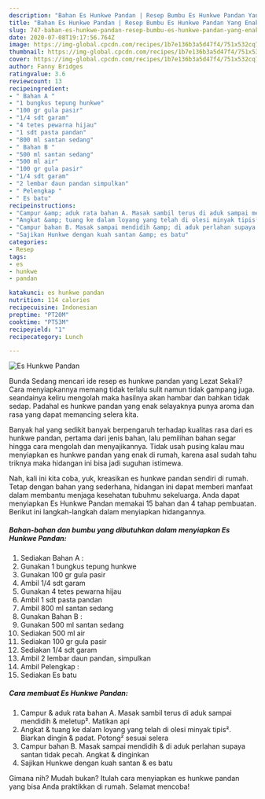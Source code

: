 ```yaml
---
description: "Bahan Es Hunkwe Pandan | Resep Bumbu Es Hunkwe Pandan Yang Enak Dan Lezat"
title: "Bahan Es Hunkwe Pandan | Resep Bumbu Es Hunkwe Pandan Yang Enak Dan Lezat"
slug: 747-bahan-es-hunkwe-pandan-resep-bumbu-es-hunkwe-pandan-yang-enak-dan-lezat
date: 2020-07-08T19:17:56.764Z
image: https://img-global.cpcdn.com/recipes/1b7e136b3a5d47f4/751x532cq70/es-hunkwe-pandan-foto-resep-utama.jpg
thumbnail: https://img-global.cpcdn.com/recipes/1b7e136b3a5d47f4/751x532cq70/es-hunkwe-pandan-foto-resep-utama.jpg
cover: https://img-global.cpcdn.com/recipes/1b7e136b3a5d47f4/751x532cq70/es-hunkwe-pandan-foto-resep-utama.jpg
author: Fanny Bridges
ratingvalue: 3.6
reviewcount: 13
recipeingredient:
- " Bahan A "
- "1 bungkus tepung hunkwe"
- "100 gr gula pasir"
- "1/4 sdt garam"
- "4 tetes pewarna hijau"
- "1 sdt pasta pandan"
- "800 ml santan sedang"
- " Bahan B "
- "500 ml santan sedang"
- "500 ml air"
- "100 gr gula pasir"
- "1/4 sdt garam"
- "2 lembar daun pandan simpulkan"
- " Pelengkap "
- " Es batu"
recipeinstructions:
- "Campur &amp; aduk rata bahan A. Masak sambil terus di aduk sampai mendidih &amp; meletup². Matikan api"
- "Angkat &amp; tuang ke dalam loyang yang telah di olesi minyak tipis². Biarkan dingin &amp; padat. Potong² sesuai selera"
- "Campur bahan B. Masak sampai mendidih &amp; di aduk perlahan supaya santan tidak pecah. Angkat &amp; dinginkan"
- "Sajikan Hunkwe dengan kuah santan &amp; es batu"
categories:
- Resep
tags:
- es
- hunkwe
- pandan

katakunci: es hunkwe pandan 
nutrition: 114 calories
recipecuisine: Indonesian
preptime: "PT20M"
cooktime: "PT53M"
recipeyield: "1"
recipecategory: Lunch

---
```



![Es Hunkwe Pandan](https://img-global.cpcdn.com/recipes/1b7e136b3a5d47f4/751x532cq70/es-hunkwe-pandan-foto-resep-utama.jpg)

Bunda Sedang mencari ide resep es hunkwe pandan yang Lezat Sekali? Cara menyiapkannya memang tidak terlalu sulit namun tidak gampang juga. seandainya keliru mengolah maka hasilnya akan hambar dan bahkan tidak sedap. Padahal es hunkwe pandan yang enak selayaknya punya aroma dan rasa yang dapat memancing selera kita.



Banyak hal yang sedikit banyak berpengaruh terhadap kualitas rasa dari es hunkwe pandan, pertama dari jenis bahan, lalu pemilihan bahan segar hingga cara mengolah dan menyajikannya. Tidak usah pusing kalau mau menyiapkan es hunkwe pandan yang enak di rumah, karena asal sudah tahu triknya maka hidangan ini bisa jadi suguhan istimewa.


Nah, kali ini kita coba, yuk, kreasikan es hunkwe pandan sendiri di rumah. Tetap dengan bahan yang sederhana, hidangan ini dapat memberi manfaat dalam membantu menjaga kesehatan tubuhmu sekeluarga. Anda dapat menyiapkan Es Hunkwe Pandan memakai 15 bahan dan 4 tahap pembuatan. Berikut ini langkah-langkah dalam menyiapkan hidangannya.

<!--inarticleads1-->

##### Bahan-bahan dan bumbu yang dibutuhkan dalam menyiapkan Es Hunkwe Pandan:

1. Sediakan  Bahan A :
1. Gunakan 1 bungkus tepung hunkwe
1. Gunakan 100 gr gula pasir
1. Ambil 1/4 sdt garam
1. Gunakan 4 tetes pewarna hijau
1. Ambil 1 sdt pasta pandan
1. Ambil 800 ml santan sedang
1. Gunakan  Bahan B :
1. Gunakan 500 ml santan sedang
1. Sediakan 500 ml air
1. Sediakan 100 gr gula pasir
1. Sediakan 1/4 sdt garam
1. Ambil 2 lembar daun pandan, simpulkan
1. Ambil  Pelengkap :
1. Sediakan  Es batu




<!--inarticleads2-->

##### Cara membuat Es Hunkwe Pandan:

1. Campur &amp; aduk rata bahan A. Masak sambil terus di aduk sampai mendidih &amp; meletup². Matikan api
1. Angkat &amp; tuang ke dalam loyang yang telah di olesi minyak tipis². Biarkan dingin &amp; padat. Potong² sesuai selera
1. Campur bahan B. Masak sampai mendidih &amp; di aduk perlahan supaya santan tidak pecah. Angkat &amp; dinginkan
1. Sajikan Hunkwe dengan kuah santan &amp; es batu




Gimana nih? Mudah bukan? Itulah cara menyiapkan es hunkwe pandan yang bisa Anda praktikkan di rumah. Selamat mencoba!
